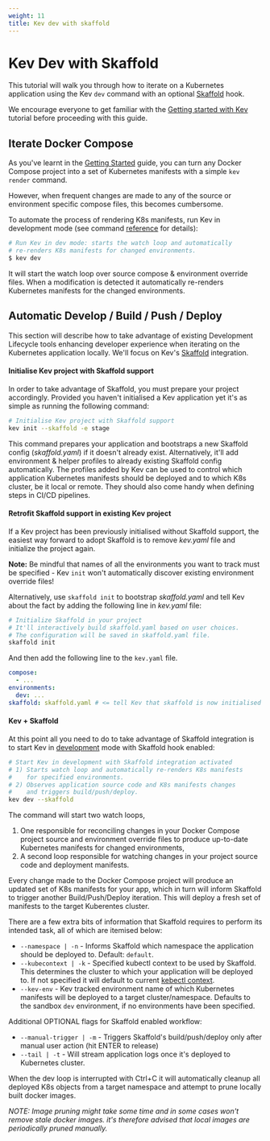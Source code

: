 ```yaml
---
weight: 11
title: Kev dev with skaffold
---
```


# Kev Dev with Skaffold

This tutorial will walk you through how to iterate on a Kubernetes application using the Kev `dev` command with an optional [Skaffold](https://skaffold.dev/) hook.

We encourage everyone to get familiar with the [Getting started with Kev](getting-started-with-kev.md) tutorial before proceeding with this guide.

## Iterate Docker Compose

As you've learnt in the [Getting Started](getting-started-with-kev.md) guide, you can turn any Docker Compose project into a set of Kubernetes manifests with a simple `kev render` command.

However, when frequent changes are made to any of the source or environment specific compose files, this becomes cumbersome.

To automate the process of rendering K8s manifests, run Kev in development mode (see command [reference](cli/kev_dev.md) for details):

```sh
# Run Kev in dev mode: starts the watch loop and automatically
# re-renders K8s manifests for changed environments.
$ kev dev
```

It will start the watch loop over source compose & environment override files. When a modification is detected it automatically re-renders Kubernetes manifests for the changed environments.

## Automatic Develop / Build / Push / Deploy

This section will describe how to take advantage of existing Development Lifecycle tools enhancing developer experience when iterating on the Kubernetes application locally. We'll focus on Kev's [Skaffold](https://skaffold.dev/) integration.

#### Initialise Kev project with Skaffold support

In order to take advantage of Skaffold, you must prepare your project accordingly. Provided you haven't initialised a Kev application yet it's as simple as running the following command:

```sh
# Initialise Kev project with Skaffold support
kev init --skaffold -e stage
```

This command prepares your application and bootstraps a new Skaffold config (_skaffold.yaml_) if it doesn't already exist. Alternatively, it'll add environment & helper profiles to already existing Skaffold config automatically. The profiles added by Kev can be used to control which application Kubernetes manifests should be deployed and to which K8s cluster, be it local or remote. They should also come handy when defining steps in CI/CD pipelines.

#### Retrofit Skaffold support in existing Kev project

If a Kev project has been previously initialised without Skaffold support, the easiest way forward to adopt Skaffold is to remove _kev.yaml_ file and initialize the project again.

**Note:** Be mindful that names of all the environments you want to track must be specified - Kev `init` won't automatically discover existing environment override files!

Alternatively, use `skaffold init` to bootstrap _skaffold.yaml_ and tell Kev about the fact by adding the following line in _kev.yaml_ file:

```sh
# Initialize Skaffold in your project
# It'll interactively build skaffold.yaml based on user choices.
# The configuration will be saved in skaffold.yaml file.
skaffold init
```

And then add the following line to the `kev.yaml` file.

```yaml
compose:
  - ...
environments:
  dev: ...
skaffold: skaffold.yaml # <= tell Kev that skaffold is now initialised
```

#### Kev + Skaffold

At this point all you need to do to take advantage of Skaffold integration is to start Kev in [development](cli/kev_dev.md) mode with Skaffold hook enabled:

```sh
# Start Kev in development with Skaffold integration activated
# 1) Starts watch loop and automatically re-renders K8s manifests
#    for specified environments.
# 2) Observes application source code and K8s manifests changes
#    and triggers build/push/deploy.
kev dev --skaffold
```

The command will start two watch loops,
1) One responsible for reconciling changes in your Docker Compose project source and environment override files to produce up-to-date Kubernetes manifests for changed environments,
2) A second loop responsible for watching changes in your project source code and deployment manifests.

Every change made to the Docker Compose project will produce an updated set of K8s manifests for your app, which in turn will inform Skaffold to trigger another Build/Push/Deploy iteration. This will deploy a fresh set of manifests to the target Kuberentes cluster.

There are a few extra bits of information that Skaffold requires to perform its intended task, all of which are itemised below:

* `--namespace | -n` - Informs Skaffold which namespace the application should be deployed to. Default: `default`.
* `--kubecontext | -k` - Specified kubectl context to be used by Skaffold. This determines the cluster to which your application will be deployed to. If not specified it will default to current [kebectl context](https://kubernetes.io/docs/reference/kubectl/cheatsheet/#kubectl-context-and-configuration).
* `--kev-env` - Kev tracked environment name of which Kubernetes manifests will be deployed to a target cluster/namespace. Defaults to the sandbox `dev` environment, if no environments have been specified.

Additional OPTIONAL flags for Skaffold enabled workflow:

* `--manual-trigger | -m` - Triggers Skaffold's build/push/deploy only after manual user action (hit ENTER to release)
* `--tail | -t` - Will stream application logs once it's deployed to Kubernetes cluster.

When the dev loop is interrupted with Ctrl+C it will automatically cleanup all deployed K8s objects from a target namespace and attempt to prune locally built docker images.

_NOTE: Image pruning might take some time and in some cases won't remove stale docker images. it's therefore advised that local images are periodically pruned manually._

